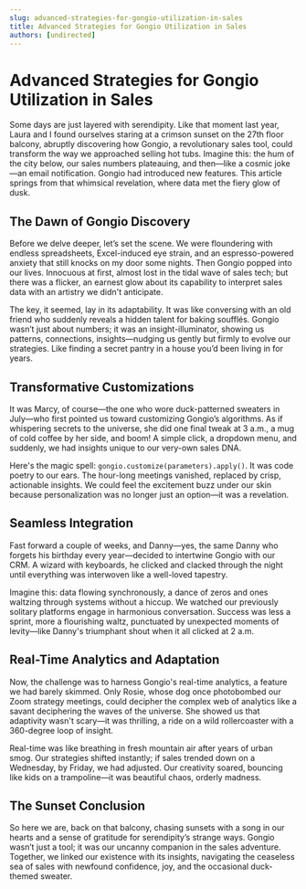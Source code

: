 ```yaml
---
slug: advanced-strategies-for-gongio-utilization-in-sales
title: Advanced Strategies for Gongio Utilization in Sales
authors: [undirected]
---
```


# Advanced Strategies for Gongio Utilization in Sales

Some days are just layered with serendipity. Like that moment last year, Laura and I found ourselves staring at a crimson sunset on the 27th floor balcony, abruptly discovering how Gongio, a revolutionary sales tool, could transform the way we approached selling hot tubs. Imagine this: the hum of the city below, our sales numbers plateauing, and then—like a cosmic joke—an email notification. Gongio had introduced new features. This article springs from that whimsical revelation, where data met the fiery glow of dusk.

## The Dawn of Gongio Discovery

Before we delve deeper, let’s set the scene. We were floundering with endless spreadsheets, Excel-induced eye strain, and an espresso-powered anxiety that still knocks on my door some nights. Then Gongio popped into our lives. Innocuous at first, almost lost in the tidal wave of sales tech; but there was a flicker, an earnest glow about its capability to interpret sales data with an artistry we didn't anticipate.

The key, it seemed, lay in its adaptability. It was like conversing with an old friend who suddenly reveals a hidden talent for baking soufflés. Gongio wasn’t just about numbers; it was an insight-illuminator, showing us patterns, connections, insights—nudging us gently but firmly to evolve our strategies. Like finding a secret pantry in a house you’d been living in for years.

## Transformative Customizations

It was Marcy, of course—the one who wore duck-patterned sweaters in July—who first pointed us toward customizing Gongio’s algorithms. As if whispering secrets to the universe, she did one final tweak at 3 a.m., a mug of cold coffee by her side, and boom! A simple click, a dropdown menu, and suddenly, we had insights unique to our very-own sales DNA.

Here's the magic spell: `gongio.customize(parameters).apply()`. It was code poetry to our ears. The hour-long meetings vanished, replaced by crisp, actionable insights. We could feel the excitement buzz under our skin because personalization was no longer just an option—it was a revelation.

## Seamless Integration

Fast forward a couple of weeks, and Danny—yes, the same Danny who forgets his birthday every year—decided to intertwine Gongio with our CRM. A wizard with keyboards, he clicked and clacked through the night until everything was interwoven like a well-loved tapestry.

Imagine this: data flowing synchronously, a dance of zeros and ones waltzing through systems without a hiccup. We watched our previously solitary platforms engage in harmonious conversation. Success was less a sprint, more a flourishing waltz, punctuated by unexpected moments of levity—like Danny's triumphant shout when it all clicked at 2 a.m.

## Real-Time Analytics and Adaptation

Now, the challenge was to harness Gongio's real-time analytics, a feature we had barely skimmed. Only Rosie, whose dog once photobombed our Zoom strategy meetings, could decipher the complex web of analytics like a savant deciphering the waves of the universe. She showed us that adaptivity wasn't scary—it was thrilling, a ride on a wild rollercoaster with a 360-degree loop of insight. 

Real-time was like breathing in fresh mountain air after years of urban smog. Our strategies shifted instantly; if sales trended down on a Wednesday, by Friday, we had adjusted. Our creativity soared, bouncing like kids on a trampoline—it was beautiful chaos, orderly madness.

## The Sunset Conclusion

So here we are, back on that balcony, chasing sunsets with a song in our hearts and a sense of gratitude for serendipity’s strange ways. Gongio wasn’t just a tool; it was our uncanny companion in the sales adventure. Together, we linked our existence with its insights, navigating the ceaseless sea of sales with newfound confidence, joy, and the occasional duck-themed sweater.